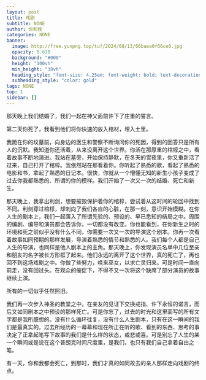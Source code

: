 ```yaml
---
layout: post
title: 戏剧
subtitle: NONE
author: 你和我
categories: NONE
banner:
  image: http://free.yunpng.top/tuf/2024/08/13/66baea0f66ce0.jpg
  opacity: 0.618
  background: "#000"
  height: "100vh"
  min_height: "38vh"
  heading_style: "font-size: 4.25em; font-weight: bold; text-decoration: underline"
  subheading_style: "color: gold"
tags: NONE
top: 1
sidebar: []
---
```

那天晚上我们结婚了，我们一起在神父面前许下了庄重的誓言。

第二天你死了，我看到他们将你快速的放入棺材，埋入土里。

我跪在你的坟墓前，向身边的医生和警察不断询问你的死因，得到的回答只是所有人的沉默。我知道你还活着，从来没离开这个世界。你活在那厚重的棺椁之中，看着故事不断地演进。我站在墓旁，开始保持静默，在冬天的雪夜里，你又重新活了过来，自己打开了棺椁。我依然站在那看着你。你听起了熟悉的歌，看起了熟悉的电影和书，拿起了熟悉的日记本。很快，你就从一个懵懂无知的新生小孩子变成了过去你我都熟悉的、所谓的你的模样。我们开始了一次又一次的结婚、死亡和新生。

那天晚上，我拿出利剑，想要摧毁保护着你的棺椁，尝试着从这时间的轮回中找到不同。利剑穿过棺椁，却刺向了我们各自的心脏，在那一刻，意识开始模糊。在你人生的剧本上，我们一起落入了所谓先验的、预设的、早已悉知的结局之中。周围的编剧、编导和演员都会告诉你，一切都没有改变。你也能看到，在你新生之时的环境和死之前似乎没有什么不同，你需要一次又一次的导演这个剧本。你再一次看着故事如同预期的那样发展，导演着熟悉的情节和熟悉的人。我们每个人都是自己人生的导演，也同样是他人剧本上的主角。那天晚上，你发现演员名单中几位至亲和朋友的名字被长方形框了起来。他们永远的离开了这个世界，真的死亡了，再也回不到这场戏剧之中。你做了些努力，唤来巫女，以求亡灵归来。可是时间一直向前走，没有回过头。在观众的催促下，不得不又一次将这个缺席了部分演员的故事继续上演。

所有的一切似乎任然照旧。

我们再一次步入神圣的教堂之中，在亲友的见证下交换戒指、许下永恒的诺言，而后又如同剧本之中预设的那样死亡。可是你忘了，过去的时光和这里面写的所有文字都是我所臆想的。没有什么循环往复，没有什么人生剧本，只有在这一瞬间的我们是最真实的。过去所经历的一幕幕和现在所正在听的歌、看到的东西、思考的事决定了正拿起笔写下故事的我们是什么样的状态，或悲或喜。可是别忘了人生的某一个瞬间或是说在这个普朗克时间尺度里，是我们，也只有我们自己拿着自由之笔。

有一天，你和我都会死亡，到那时，我们才真的如同故去的亲人那样走向戏剧的终点。

